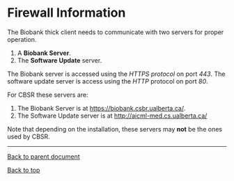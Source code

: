 # Firewall Information

The Biobank thick client needs to communicate with two servers for proper operation.

1. A **Biobank Server**.
2. The **Software Update** server.

The Biobank server is accessed using the *HTTPS protocol* on port *443*.  The software update server is
access using the *HTTP* protocol on port *80*.

For CBSR these servers are:

1. The Biobank Server is at https://biobank.csbr.ualberta.ca/.
2. The Software Update server is at http://aicml-med.cs.ualberta.ca/

Note that depending on the installation, these servers may **not** be the ones used by CBSR.

****

[Back to parent document](client_installation.md)

[Back to top](../README.md)

